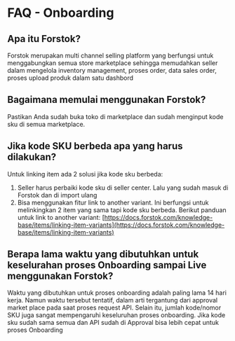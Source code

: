 # FAQ - Onboarding



## Apa itu Forstok?

Forstok merupakan multi channel selling platform yang berfungsi untuk menggabungkan semua store marketplace sehingga memudahkan seller dalam mengelola inventory management, proses order, data sales order, proses upload produk dalam satu dashbord

## Bagaimana memulai menggunakan Forstok?

Pastikan Anda sudah buka toko di marketplace dan sudah menginput kode sku di semua marketplace.

## Jika kode SKU berbeda apa yang harus dilakukan?

Untuk linking item ada 2 solusi jika kode sku berbeda:

1. Seller harus perbaiki kode sku di seller center. Lalu yang sudah masuk di Forstok dan di import ulang
2. Bisa menggunakan fitur link to another variant. Ini berfungsi untuk melinkingkan 2 item yang sama tapi kode sku berbeda. Berikut panduan untuk link to another variant: [https://docs.forstok.com/knowledge-base/items/linking-item-variants](https://docs.forstok.com/knowledge-base/items/linking-item-variants)

## Berapa lama waktu yang dibutuhkan untuk keselurahan proses Onboarding sampai Live menggunakan Forstok? 

Waktu yang dibutuhkan untuk proses onboarding adalah paling lama 14 hari kerja. Namun waktu tersebut tentatif, dalam arti tergantung dari approval market place pada saat proses request API. Selain itu, jumlah kode/nomor SKU juga sangat mempengaruhi keseluruhan proses onboarding. Jika kode sku sudah sama semua dan API sudah di Approval bisa lebih cepat untuk proses Onboarding

